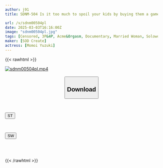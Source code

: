```yaml
---
author: j91
title: SDNM-504 Is it too much to spoil your kids by buying them a game console each? Yuzuki Momoi, 34 years old, Final Chapter, First time having multiple sex, she orgasms like crazy, convulsing in a big climax

url: /v/sdnm00504pl
date: 2025-03-03T16:16:00Z
image: "sdnm00504pl.jpg"
tags: [Censored, 3P&4P, Acme&Orgasm, Documentary, Married Woman, Solowork]
maker: [SOD Create]
actress: [Momoi Yuzuki]
---
```



{{< rawhtml >}}

<div class="video" data-videoid="LdXb2dKw4zfRRDQ">
    <a href="javascript:;">
        <img src="/v/sdnm00504pl/sdnm00504pl.jpg" width="WIDTH" height="HEIGHT" alt="sdnm00504pl.mp4" loading="lazy">
    </a>
</div>

<script type="text/javascript" src="https://j91.asia/asset/on-demand-st.js"></script>

<br>
  <link rel="stylesheet" href="https://j91.asia/asset/bs5.css">
  
  <center>
  <button class="btn btn-primary" type="button" data-bs-toggle="collapse" data-bs-target=".multi-collapse" aria-expanded="false" aria-controls="multiCollapseExample1 multiCollapseExample2"><h2>Download</h2></button></center>
</p>
<div class="row">
  <div class="col">
    <div class="collapse multi-collapse" id="multiCollapseExample1">
      <div class="card card-body">
	      	      <br>
<div class="buttons">  
<p><a href="/v/sdnm00504pl/st.html" target="_blank"><button class="btn-hover color-3"><i class="fa fa-download"></i> ST</button></a></p></div>
    </div>
  </div>
</div>
  <div class="col">
    <div class="collapse multi-collapse" id="multiCollapseExample2">
      <div class="card card-body">
	      <br>
<div class="buttons">
<p><a href="/v/sdnm00504pl/sw.html" target="_blank"><button class="btn-hover color-2"><i class="fa fa-download"></i> SW</button></a></p></div>
<br><br>
      </div>
    </div>
  </div>
</div>

{{< /rawhtml >}}